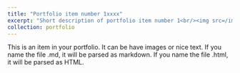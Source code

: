 ```yaml
---
title: "Portfolio item number 1xxxx"
excerpt: "Short description of portfolio item number 1<br/><img src=/images/map.png>"
collection: portfolio
---
```


This is an item in your portfolio. It can be have images or nice text. If you name the file .md, it will be parsed as markdown. If you name the file .html, it will be parsed as HTML. 
